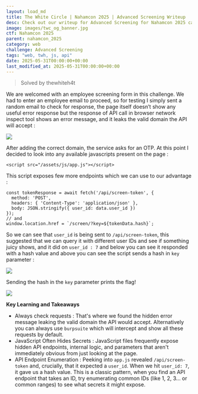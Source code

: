 ```yaml
---
layout: load_md
title: The White Circle | Nahamcon 2025 | Advanced Screening Writeup
desc: Check out our writeup for Advanced Screening for Nahamcon 2025 capture the flag competition.
image: images/twc_og_banner.jpg
ctf: Nahamcon 2025
parent: nahamcon_2025
category: web
challenge: Advanced Screening
tags: "web, twh, js, api"
date: 2025-05-31T00:00:00+00:00
last_modified_at: 2025-05-31T00:00:00+00:00
---
```




> Solved by thewhiteh4t

We are welcomed with an employee screening form in this challenge. We had to enter an employee email to proceed, so for testing I simply sent a random email to check for response, the page itself doesn’t show any useful error response but the response of API call in browser network inspect tool shows an error message, and it leaks the valid domain the API will accept :  


![](https://i.imgur.com/7DrVRr5.png)


After adding the correct domain, the service asks for an OTP. At this point I decided to look into any available javascripts present on the page : 


    <script src="/assets/js/app.js"></script>

This script exposes few more endpoints which we can use to our advantage : 


    const tokenResponse = await fetch('/api/screen-token', {
      method: 'POST',
      headers: { 'Content-Type': 'application/json' },
      body: JSON.stringify({ user_id: data.user_id })
    });
    // and
    window.location.href = `/screen/?key=${tokenData.hash}`;

So we can see that `user_id` is being sent to `/api/screen-token`, this suggested that we can query it with different user IDs and see if something juicy shows, and it did on `user_id : 7` and below you can see it responded with a hash value and above you can see the script sends a hash in `key` parameter : 


![](https://i.imgur.com/bzT0hpP.png)


Sending the hash in the `key` parameter prints the flag!


![](https://i.imgur.com/NnfjShy.png)


**Key Learning and Takeaways**


- Always check requests : That's where we found the hidden error message leaking the valid domain the API would accept. Alternatively you can always use `burpsuite` which will intercept and show all these requests by default.
- JavaScript Often Hides Secrets : JavaScript files frequently expose hidden API endpoints, internal logic, and parameters that aren't immediately obvious from just looking at the page.
- API Endpoint Enumeration : Peeking into `app.js` revealed `/api/screen-token` and, crucially, that it expected a `user_id`. When we hit `user_id: 7`, it gave us a hash value. This is a classic pattern, when you find an API endpoint that takes an ID, try enumerating common IDs (like 1, 2, 3... or common ranges) to see what secrets it might expose.

